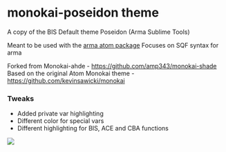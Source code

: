 # monokai-poseidon theme

A copy of the BIS Default theme Poseidon (Arma Sublime Tools)

Meant to be used with the [arma atom package](https://atom.io/packages/language-arma-atom)
Focuses on SQF syntax for arma

Forked from Monokai-ahde - https://github.com/amp343/monokai-shade
Based on the original Atom Monokai theme - https://github.com/kevinsawicki/monokai

### Tweaks
- Added private var highlighting
- Different color for special vars
- Different highlighting for BIS, ACE and CBA functions

![](https://cloud.githubusercontent.com/assets/425365/8395317/ff4e2fd4-1d36-11e5-9c1d-f8c9982c72ba.png)
